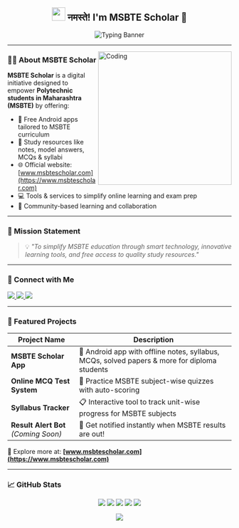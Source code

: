 <h2 align="center">
  <img src="https://emojis.slackmojis.com/emojis/images/1531849430/4246/blob-sunglasses.gif?1531849430" width="30"/>
  नमस्ते! I'm MSBTE Scholar 🚀
</h2>

<p align="center">
  <img src="https://readme-typing-svg.herokuapp.com?font=Fira+Code&weight=500&size=25&pause=1000&color=40c463&center=true&vCenter=true&width=800&lines=📱+Empowering+MSBTE+Students;💡+Smart+Android+Apps+for+Polytechnic;🌐+www.msbtescholar.com" alt="Typing Banner"/>
</p>

---

<img align="right" alt="Coding" width="300" src="https://github.com/AndroidWithRossyn/AndroidWithRossyn/assets/118904953/f01daec3-1d1c-4f83-89e5-7454d9a573ad">

### 🧑‍🎓 About MSBTE Scholar

**MSBTE Scholar** is a digital initiative designed to empower **Polytechnic students in Maharashtra (MSBTE)** by offering:

- 📱 Free Android apps tailored to MSBTE curriculum  
- 📘 Study resources like notes, model answers, MCQs & syllabi  
- 🌐 Official website: [www.msbtescholar.com](https://www.msbtescholar.com)  
- 💻 Tools & services to simplify online learning and exam prep  
- 🤝 Community-based learning and collaboration

---

### 🎯 Mission Statement

> 💡 *"To simplify MSBTE education through smart technology, innovative learning tools, and free access to quality study resources."*

---

### 🔗 Connect with Me

<div align="start">

<a href="mailto:msbtescholar.official@gmail.com">
  <img src="https://img.shields.io/badge/Gmail-EA4335.svg?logo=Gmail&logoColor=white">
</a>

<a href="https://www.instagram.com/msbtescholar/" target="_blank">
  <img src="https://img.shields.io/badge/Instagram-E4405F.svg?logo=instagram&logoColor=white">
</a>

<a href="https://www.msbtescholar.com" target="_blank">
  <img src="https://img.shields.io/badge/Visit%20Website-www.msbtescholar.com-1A1A1A.svg?logo=Google-Chrome&logoColor=white">
</a>

</div>

---

### 📱 Featured Projects

| Project Name | Description |
|--------------|-------------|
| **MSBTE Scholar App** | 📲 Android app with offline notes, syllabus, MCQs, solved papers & more for diploma students |
| **Online MCQ Test System** | 🧠 Practice MSBTE subject-wise quizzes with auto-scoring |
| **Syllabus Tracker** | 📋 Interactive tool to track unit-wise progress for MSBTE subjects |
| **Result Alert Bot** *(Coming Soon)* | 📢 Get notified instantly when MSBTE results are out! |

📍 Explore more at: **[www.msbtescholar.com](https://www.msbtescholar.com)**

---

### 📈 GitHub Stats

<div align="center">

<img src="http://github-profile-summary-cards.vercel.app/api/cards/profile-details?username=msbtescholar&theme=github_dark"/>
<img src="http://github-profile-summary-cards.vercel.app/api/cards/stats?username=msbtescholar&theme=github_dark"/>
<img src="http://github-profile-summary-cards.vercel.app/api/cards/productive-time?username=msbtescholar&theme=github_dark&utcOffset=8"/>
<img src="http://github-profile-summary-cards.vercel.app/api/cards/repos-per-language?username=msbtescholar&theme=github_dark"/>
<img src="http://github-profile-summary-cards.vercel.app/api/cards/most-commit-language?username=msbtescholar&theme=github_dark"/>

<p align="center">
  <img src="https://github-profile-trophy.vercel.app/?username=AndroidWithRossyn&theme=onedark&column=-1&title=Repositories,Stars,Commits,Followers,PullRequest,MultipleLang&margin-w=10" />
</p>

</div>

